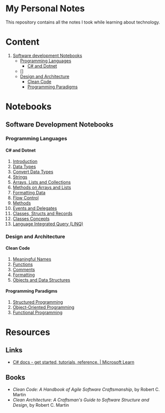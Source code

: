# My Personal Notes

This repository contains all the notes I took while learning about technology.

# Content

1. [Software development Notebooks](#software-development-notebooks)
    - [Programming Languages](#programming-languages)
      - [C# and Dotnet](#c-and-dotnet)
    - []
    - [Design and Architecture](#design-and-architecture)
      - [Clean Code](#clean-code)
      - [Programming Paradigms](#programming-paradigms)

# Notebooks

## Software Development Notebooks

### Programming Languages

#### C# and Dotnet

1. [Introduction](./notebooks/software-development/programming-languages/csharp-dotnet/001-Introduction.ipynb)
2. [Data Types](./notebooks/software-development/programming-languages/csharp-dotnet/002-Data-Types.ipynb)
3. [Convert Data Types](./notebooks/software-development/programming-languages/csharp-dotnet/003-Convert-Data-Types.ipynb)
4. [Strings](./notebooks/software-development/programming-languages/csharp-dotnet/004-Strings.ipynb)
5. [Arrays, Lists and Collections](./notebooks/software-development/programming-languages/csharp-dotnet/005-Arrays-Lists-Collections.ipynb)
6. [Methods on Arrays and Lists](./notebooks/software-development/programming-languages/csharp-dotnet/006-Arrays-Lists-Methods.ipynb)
7. [Formatting Data](./notebooks/software-development/programming-languages/csharp-dotnet/007-Formatting-Data.ipynb)
8. [Flow Control](./notebooks/software-development/programming-languages/csharp-dotnet/008-Flow-Control.ipynb)
9. [Methods](./notebooks/software-development/programming-languages/csharp-dotnet/009-Methods.ipynb)
10. [Events and Delegates](./notebooks/software-development/programming-languages/csharp-dotnet/010-Events-Delegates.ipynb)
11. [Classes, Structs and Records](./notebooks/software-development/programming-languages/csharp-dotnet/011-Classes-Struct-Record.ipynb)
12. [Classes Concepts](./notebooks/software-development/programming-languages/csharp-dotnet/012-Classes-Concepts.ipynb)
13. [Language Integrated Query (LINQ)](./notebooks/software-development/programming-languages/csharp-dotnet/013-Linq.ipynb)

### Design and Architecture

#### Clean Code

1. [Meaningful Names](./notebooks/software-development/design-and-architecture/clean-code/001-Meaningful-Names.ipynb)
2. [Functions](./notebooks/software-development/design-and-architecture/clean-code/002-Functions.ipynb)
3. [Comments](./notebooks/software-development/design-and-architecture/clean-code/003-Comments.ipynb)
4. [Formatting](./notebooks/software-development/design-and-architecture/clean-code/004-Formatting.ipynb)
5. [Objects and Data Structures](./notebooks/software-development/design-and-architecture/clean-code/005-Objects-Data-Structures.ipynb)

#### Programming Paradigms

1. [Structured Programming](./notebooks/software-development/design-and-architecture/programming-paradigms/001-Structured-Programming.ipynb)
2. [Object-Oriented Programming](./notebooks/software-development/design-and-architecture/programming-paradigms/002-Object-Oriented-Programming.ipynb)
3. [Functional Programming](./notebooks/software-development/design-and-architecture/programming-paradigms/003-Functional-Programming.ipynb)

# Resources 

## Links 

- [C# docs - get started, tutorials, reference. | Microsoft Learn](https://learn.microsoft.com/en-us/dotnet/csharp/tour-of-csharp/)

## Books

- *Clean Code: A Handbook of Agile Software Craftsmanship*, by Robert C. Martin
- *Clean Architecture: A Craftsman's Guide to Software Structure and Design*, by Robert C. Martin
